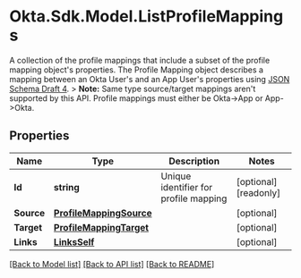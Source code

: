# Okta.Sdk.Model.ListProfileMappings
A collection of the profile mappings that include a subset of the profile mapping object's properties. The Profile Mapping object describes a mapping between an Okta User's and an App User's properties using [JSON Schema Draft 4](https://datatracker.ietf.org/doc/html/draft-zyp-json-schema-04).  > **Note:** Same type source/target mappings aren't supported by this API. Profile mappings must either be Okta->App or App->Okta.

## Properties

Name | Type | Description | Notes
------------ | ------------- | ------------- | -------------
**Id** | **string** | Unique identifier for profile mapping | [optional] [readonly] 
**Source** | [**ProfileMappingSource**](.md) |  | [optional] 
**Target** | [**ProfileMappingTarget**](.md) |  | [optional] 
**Links** | [**LinksSelf**](LinksSelf.md) |  | [optional] 

[[Back to Model list]](../README.md#documentation-for-models) [[Back to API list]](../README.md#documentation-for-api-endpoints) [[Back to README]](../README.md)

